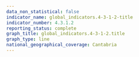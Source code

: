 ```yaml
---
data_non_statistical: false
indicator_name: global_indicators.4-3-1-2-title
indicator_number: 4.3.1.2
reporting_status: complete
graph_title: global_indicators.4-3-1-2.title
graph_type: line
national_geographical_coverage: Cantabria
---
```

